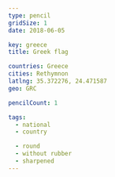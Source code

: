 ```yaml
---
type: pencil
gridSize: 1
date: 2018-06-05

key: greece
title: Greek flag

countries: Greece
cities: Rethymnon
latlng: 35.372276, 24.471587
geo: GRC

pencilCount: 1

tags:
  - national
  - country

  - round
  - without rubber
  - sharpened
---
```

